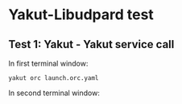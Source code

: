 # Yakut-Libudpard test

## Test 1: Yakut - Yakut service call

In first terminal window:

```
yakut orc launch.orc.yaml

```

In second terminal window:

```

```

